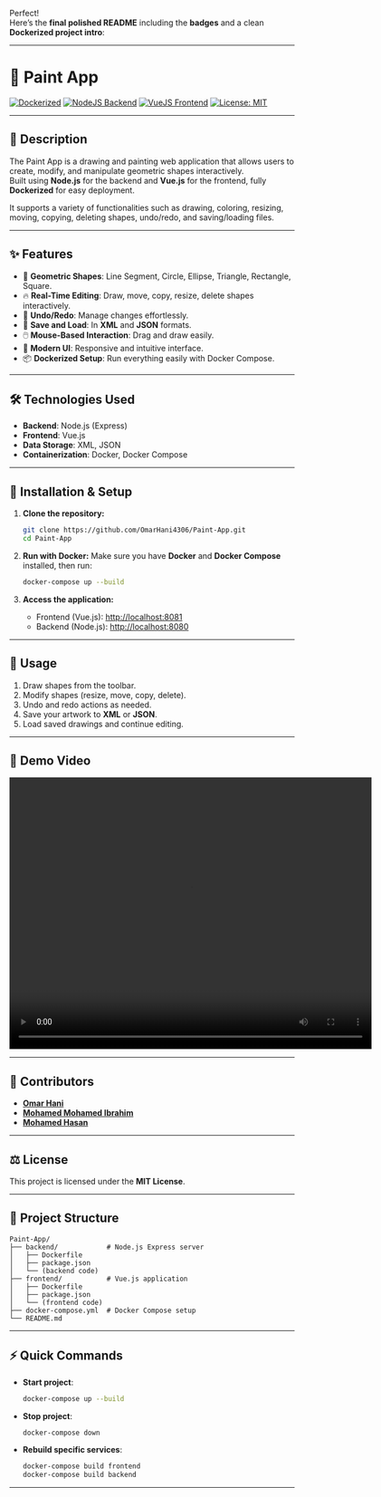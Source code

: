 Perfect!  
Here’s the **final polished README** including the **badges** and a clean **Dockerized project intro**:

---

# 🎨 Paint App

[![Dockerized](https://img.shields.io/badge/Dockerized-✔️-2496ED?logo=docker)](https://www.docker.com/)
[![NodeJS Backend](https://img.shields.io/badge/Backend-Node.js-339933?logo=node.js)](https://nodejs.org/)
[![VueJS Frontend](https://img.shields.io/badge/Frontend-Vue.js-4FC08D?logo=vue.js)](https://vuejs.org/)
[![License: MIT](https://img.shields.io/badge/License-MIT-yellow.svg)](https://opensource.org/licenses/MIT)

---

## 📜 Description

The Paint App is a drawing and painting web application that allows users to create, modify, and manipulate geometric shapes interactively.  
Built using **Node.js** for the backend and **Vue.js** for the frontend, fully **Dockerized** for easy deployment.

It supports a variety of functionalities such as drawing, coloring, resizing, moving, copying, deleting shapes, undo/redo, and saving/loading files.

---

## ✨ Features

- 🎨 **Geometric Shapes**: Line Segment, Circle, Ellipse, Triangle, Rectangle, Square.
- 🔥 **Real-Time Editing**: Draw, move, copy, resize, delete shapes interactively.
- 📝 **Undo/Redo**: Manage changes effortlessly.
- 💾 **Save and Load**: In **XML** and **JSON** formats.
- 🖱️ **Mouse-Based Interaction**: Drag and draw easily.
- 💬 **Modern UI**: Responsive and intuitive interface.
- 📦 **Dockerized Setup**: Run everything easily with Docker Compose.

---

## 🛠 Technologies Used

- **Backend**: Node.js (Express)
- **Frontend**: Vue.js
- **Data Storage**: XML, JSON
- **Containerization**: Docker, Docker Compose

---

## 🚀 Installation & Setup

1. **Clone the repository:**

   ```bash
   git clone https://github.com/OmarHani4306/Paint-App.git
   cd Paint-App
   ```

2. **Run with Docker:**
   Make sure you have **Docker** and **Docker Compose** installed, then run:

   ```bash
   docker-compose up --build
   ```

3. **Access the application:**
   - Frontend (Vue.js): [http://localhost:8081](http://localhost:8081)
   - Backend (Node.js): [http://localhost:8080](http://localhost:8080)

---

## 🧩 Usage

1. Draw shapes from the toolbar.
2. Modify shapes (resize, move, copy, delete).
3. Undo and redo actions as needed.
4. Save your artwork to **XML** or **JSON**.
5. Load saved drawings and continue editing.

---

## 🎥 Demo Video

<video width="640" height="480" controls>
  <source src="./docs/Paint.mp4" type="video/mp4">
  Your browser does not support the video tag.
</video>

---

## 👥 Contributors

- [**Omar Hani**](https://github.com/OmarHani4306)
- [**Mohamed Mohamed Ibrahim**](https://github.com/Mohamed-Mohamed-Ibrahim)
- [**Mohamed Hasan**](https://github.com/mohassan5286)

---

## ⚖ License

This project is licensed under the **MIT License**.

---

## 📂 Project Structure

```
Paint-App/
├── backend/            # Node.js Express server
│   ├── Dockerfile
│   ├── package.json
│   └── (backend code)
├── frontend/           # Vue.js application
│   ├── Dockerfile
│   ├── package.json
│   └── (frontend code)
├── docker-compose.yml  # Docker Compose setup
└── README.md
```

---

## ⚡ Quick Commands

- **Start project**:
  ```bash
  docker-compose up --build
  ```
- **Stop project**:
  ```bash
  docker-compose down
  ```
- **Rebuild specific services**:
  ```bash
  docker-compose build frontend
  docker-compose build backend
  ```

---
